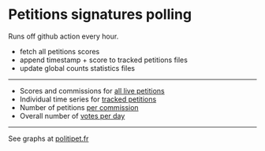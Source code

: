 Petitions signatures polling
============================

Runs off github action every hour.

- fetch all petitions scores
- append timestamp + score to tracked petitions files
- update global counts statistics files

----

- Scores and commissions for [all live petitions][all-data]
- Individual time series for [tracked petitions][tracked]
- Number of petitions [per commission][all-stat]
- Overall number of [votes per day][all-votes]

----

See graphs at [politipet.fr][politipet]


[tracked]: Petitions.txt
[all-data]: all-data.txt
[all-stat]: all-stat.txt
[all-votes]: all-votes.txt
[politipet]: https://politipet.fr
